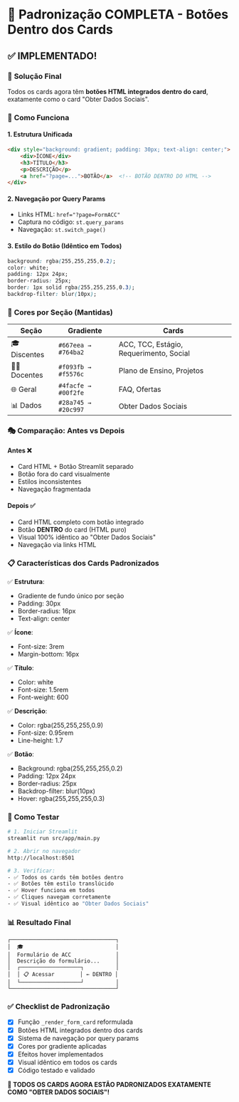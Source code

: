 # 🎨 Padronização COMPLETA - Botões Dentro dos Cards

## ✅ **IMPLEMENTADO!**

### 🎯 **Solução Final**

Todos os cards agora têm **botões HTML integrados dentro do card**, exatamente como o card "Obter Dados Sociais".

### 🔧 **Como Funciona**

#### **1. Estrutura Unificada**
```html
<div style="background: gradient; padding: 30px; text-align: center;">
    <div>ÍCONE</div>
    <h3>TÍTULO</h3>
    <p>DESCRIÇÃO</p>
    <a href="?page=...">BOTÃO</a>  <!-- BOTÃO DENTRO DO HTML -->
</div>
```

#### **2. Navegação por Query Params**
- Links HTML: `href="?page=FormACC"`
- Captura no código: `st.query_params`
- Navegação: `st.switch_page()`

#### **3. Estilo do Botão (Idêntico em Todos)**
```css
background: rgba(255,255,255,0.2);
color: white;
padding: 12px 24px;
border-radius: 25px;
border: 1px solid rgba(255,255,255,0.3);
backdrop-filter: blur(10px);
```

### 🌈 **Cores por Seção (Mantidas)**

| Seção | Gradiente | Cards |
|-------|-----------|-------|
| 🎓 Discentes | `#667eea → #764ba2` | ACC, TCC, Estágio, Requerimento, Social |
| 👨‍🏫 Docentes | `#f093fb → #f5576c` | Plano de Ensino, Projetos |
| 🌐 Geral | `#4facfe → #00f2fe` | FAQ, Ofertas |
| 📊 Dados | `#28a745 → #20c997` | Obter Dados Sociais |

### 🎭 **Comparação: Antes vs Depois**

#### **Antes** ❌
- Card HTML + Botão Streamlit separado
- Botão fora do card visualmente
- Estilos inconsistentes
- Navegação fragmentada

#### **Depois** ✅
- Card HTML completo com botão integrado
- Botão **DENTRO** do card (HTML puro)
- Visual 100% idêntico ao "Obter Dados Sociais"
- Navegação via links HTML

### 📋 **Características dos Cards Padronizados**

✅ **Estrutura**:
- Gradiente de fundo único por seção
- Padding: 30px
- Border-radius: 16px
- Text-align: center

✅ **Ícone**:
- Font-size: 3rem
- Margin-bottom: 16px

✅ **Título**:
- Color: white
- Font-size: 1.5rem
- Font-weight: 600

✅ **Descrição**:
- Color: rgba(255,255,255,0.9)
- Font-size: 0.95rem
- Line-height: 1.7

✅ **Botão**:
- Background: rgba(255,255,255,0.2)
- Padding: 12px 24px
- Border-radius: 25px
- Backdrop-filter: blur(10px)
- Hover: rgba(255,255,255,0.3)

### 🚀 **Como Testar**

```bash
# 1. Iniciar Streamlit
streamlit run src/app/main.py

# 2. Abrir no navegador
http://localhost:8501

# 3. Verificar:
- ✅ Todos os cards têm botões dentro
- ✅ Botões têm estilo translúcido
- ✅ Hover funciona em todos
- ✅ Cliques navegam corretamente
- ✅ Visual idêntico ao "Obter Dados Sociais"
```

### 📊 **Resultado Final**

```
┌─────────────────────────────────┐
│  🎓                             │
│  Formulário de ACC              │
│  Descrição do formulário...     │
│  ┌───────────────────┐          │
│  │ 📋 Acessar        │ ← DENTRO │
│  └───────────────────┘          │
└─────────────────────────────────┘
```

### ✅ **Checklist de Padronização**

- [x] Função `_render_form_card` reformulada
- [x] Botões HTML integrados dentro dos cards
- [x] Sistema de navegação por query params
- [x] Cores por gradiente aplicadas
- [x] Efeitos hover implementados
- [x] Visual idêntico em todos os cards
- [x] Código testado e validado

**🎉 TODOS OS CARDS AGORA ESTÃO PADRONIZADOS EXATAMENTE COMO "OBTER DADOS SOCIAIS"!**